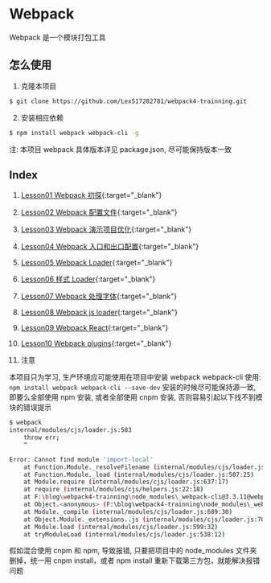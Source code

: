 # Webpack

Webpack 是一个模块打包工具

## 怎么使用

1. 克隆本项目

```bash
$ git clone https://github.com/Lex517282781/webpack4-trainning.git
```

2. 安装相应依赖

```bash
$ npm install webpack webpack-cli -g
```

注: 本项目 webpack 具体版本详见 package.json, 尽可能保持版本一致

## Index

1. [Lesson01 Webpack 初探](https://github.com/Lex517282781/webpack4-trainning/tree/master/lesson01){:target="_blank"}
1. [Lesson02 Webpack 配置文件](https://github.com/Lex517282781/webpack4-trainning/tree/master/lesson02){:target="_blank"}
1. [Lesson03 Webpack 演示项目优化](https://github.com/Lex517282781/webpack4-trainning/tree/master/lesson03){:target="_blank"}
1. [Lesson04 Webpack 入口和出口配置](https://github.com/Lex517282781/webpack4-trainning/tree/master/lesson04){:target="_blank"}
1. [Lesson05 Webpack Loader](https://github.com/Lex517282781/webpack4-trainning/tree/master/lesson05){:target="_blank"}
1. [Lesson06 样式 Loader](https://github.com/Lex517282781/webpack4-trainning/tree/master/lesson06){:target="_blank"}
1. [Lesson07 Webpack 处理字体](https://github.com/Lex517282781/webpack4-trainning/tree/master/lesson07){:target="_blank"}
1. [Lesson08 Webpack js loader](https://github.com/Lex517282781/webpack4-trainning/tree/master/lesson08){:target="_blank"}
1. [Lesson09 Webpack React](https://github.com/Lex517282781/webpack4-trainning/tree/master/lesson09){:target="_blank"}
1. [Lesson10 Webpack plugins](https://github.com/Lex517282781/webpack4-trainning/tree/master/lesson10){:target="_blank"}

1. 注意

本项目只为学习, 生产环境应可能使用在项目中安装 webpack webpack-cli 使用: `npm install webpack webpack-cli --save-dev`
安装的时候尽可能保持源一致, 即要么全部使用 npm 安装, 或者全部使用 cnpm 安装, 否则容易引起以下找不到模块的错误提示

```bash
$ webpack
internal/modules/cjs/loader.js:583
    throw err;
    ^

Error: Cannot find module 'import-local'
    at Function.Module._resolveFilename (internal/modules/cjs/loader.js:581:15)
    at Function.Module._load (internal/modules/cjs/loader.js:507:25)
    at Module.require (internal/modules/cjs/loader.js:637:17)
    at require (internal/modules/cjs/helpers.js:22:18)
    at F:\blog\webpack4-trainning\node_modules\_webpack-cli@3.3.11@webpack-cli\bin\cli.js:13:22
    at Object.<anonymous> (F:\blog\webpack4-trainning\node_modules\_webpack-cli@3.3.11@webpack-cli\bin\cli.js:366:3)
    at Module._compile (internal/modules/cjs/loader.js:689:30)
    at Object.Module._extensions..js (internal/modules/cjs/loader.js:700:10)
    at Module.load (internal/modules/cjs/loader.js:599:32)
    at tryModuleLoad (internal/modules/cjs/loader.js:538:12)
```

假如混合使用 cnpm 和 npm, 导致报错, 只要把项目中的 node_modules 文件夹删掉，统一用 cnpm install，或者 npm install 重新下载第三方包，就能解决报错问题
